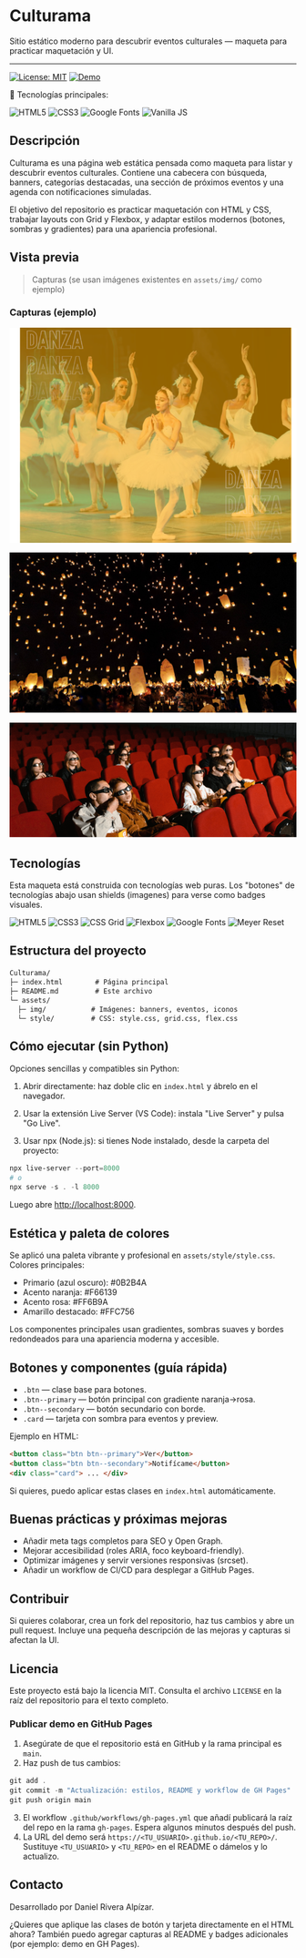 # Culturama

Sitio estático moderno para descubrir eventos culturales — maqueta para practicar maquetación y UI.

---

[![License: MIT](https://img.shields.io/badge/License-MIT-yellow.svg)](LICENSE)
[![Demo](https://img.shields.io/badge/Demo-GitHub%20Pages-blue?style=for-the-badge)](https://<TU_USUARIO>.github.io/<TU_REPO>/)

<!-- Badges de tecnologías -->

:rocket: Tecnologías principales:

![HTML5](https://img.shields.io/badge/HTML5-%23E34F26.svg?style=for-the-badge&logo=html5&logoColor=white) ![CSS3](https://img.shields.io/badge/CSS3-%231572B6.svg?style=for-the-badge&logo=css3&logoColor=white) ![Google Fonts](https://img.shields.io/badge/Google%20Fonts-typography-blue?style=for-the-badge&logo=google) ![Vanilla JS](https://img.shields.io/badge/Vanilla-JS-lightgrey?style=for-the-badge&logo=javascript)

## Descripción

Culturama es una página web estática pensada como maqueta para listar y descubrir eventos culturales. Contiene una cabecera con búsqueda, banners, categorías destacadas, una sección de próximos eventos y una agenda con notificaciones simuladas.

El objetivo del repositorio es practicar maquetación con HTML y CSS, trabajar layouts con Grid y Flexbox, y adaptar estilos modernos (botones, sombras y gradientes) para una apariencia profesional.

## Vista previa

> Capturas (se usan imágenes existentes en `assets/img/` como ejemplo)

### Capturas (ejemplo)

![Banner principal](assets/img/banner1.png)

![Evento de ejemplo](assets/img/evento-1.png)

![Agenda (ejemplo)](assets/img/agenda-1.png)

## Tecnologías

Esta maqueta está construida con tecnologías web puras. Los "botones" de tecnologías abajo usan shields (imagenes) para verse como badges visuales.

![HTML5](https://img.shields.io/badge/-HTML5-orange?style=for-the-badge&logo=html5) ![CSS3](https://img.shields.io/badge/-CSS3-blue?style=for-the-badge&logo=css3) ![CSS Grid](https://img.shields.io/badge/-CSS%20Grid-%237F8FFE?style=for-the-badge) ![Flexbox](https://img.shields.io/badge/-Flexbox-%2356B78C?style=for-the-badge) ![Google Fonts](https://img.shields.io/badge/-Google%20Fonts-4285F4?style=for-the-badge&logo=google) ![Meyer Reset](https://img.shields.io/badge/-Meyer%20Reset-%23D9D9D9?style=for-the-badge)

## Estructura del proyecto

```text
Culturama/
├─ index.html        # Página principal
├─ README.md         # Este archivo
└─ assets/
  ├─ img/           # Imágenes: banners, eventos, iconos
  └─ style/         # CSS: style.css, grid.css, flex.css
```

## Cómo ejecutar (sin Python)

Opciones sencillas y compatibles sin Python:

1. Abrir directamente: haz doble clic en `index.html` y ábrelo en el navegador.

2. Usar la extensión Live Server (VS Code): instala "Live Server" y pulsa "Go Live".

3. Usar npx (Node.js): si tienes Node instalado, desde la carpeta del proyecto:

```powershell
npx live-server --port=8000
# o
npx serve -s . -l 8000
```

Luego abre [http://localhost:8000](http://localhost:8000).

## Estética y paleta de colores

Se aplicó una paleta vibrante y profesional en `assets/style/style.css`. Colores principales:

- Primario (azul oscuro): #0B2B4A
- Acento naranja: #F66139
- Acento rosa: #FF6B9A
- Amarillo destacado: #FFC756

Los componentes principales usan gradientes, sombras suaves y bordes redondeados para una apariencia moderna y accesible.

## Botones y componentes (guía rápida)

- `.btn` — clase base para botones.
- `.btn--primary` — botón principal con gradiente naranja→rosa.
- `.btn--secondary` — botón secundario con borde.
- `.card` — tarjeta con sombra para eventos y preview.

Ejemplo en HTML:

```html
<button class="btn btn--primary">Ver</button>
<button class="btn btn--secondary">Notifícame</button>
<div class="card"> ... </div>
```

Si quieres, puedo aplicar estas clases en `index.html` automáticamente.

## Buenas prácticas y próximas mejoras

- Añadir meta tags completos para SEO y Open Graph.
- Mejorar accesibilidad (roles ARIA, foco keyboard-friendly).
- Optimizar imágenes y servir versiones responsivas (srcset).
- Añadir un workflow de CI/CD para desplegar a GitHub Pages.

## Contribuir

Si quieres colaborar, crea un fork del repositorio, haz tus cambios y abre un pull request. Incluye una pequeña descripción de las mejoras y capturas si afectan la UI.

## Licencia

Este proyecto está bajo la licencia MIT. Consulta el archivo `LICENSE` en la raíz del repositorio para el texto completo.

### Publicar demo en GitHub Pages

1. Asegúrate de que el repositorio está en GitHub y la rama principal es `main`.
2. Haz push de tus cambios:

```powershell
git add .
git commit -m "Actualización: estilos, README y workflow de GH Pages"
git push origin main
```

3. El workflow `.github/workflows/gh-pages.yml` que añadí publicará la raíz del repo en la rama `gh-pages`. Espera algunos minutos después del push.
4. La URL del demo será `https://<TU_USUARIO>.github.io/<TU_REPO>/`. Sustituye `<TU_USUARIO>` y `<TU_REPO>` en el README o dámelos y lo actualizo.

## Contacto

Desarrollado por Daniel Rivera Alpízar.

¿Quieres que aplique las clases de botón y tarjeta directamente en el HTML ahora? También puedo agregar capturas al README y badges adicionales (por ejemplo: demo en GH Pages).
